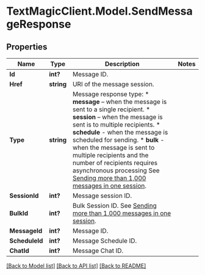 # TextMagicClient.Model.SendMessageResponse
## Properties

Name | Type | Description | Notes
------------ | ------------- | ------------- | -------------
**Id** | **int?** | Message ID. | 
**Href** | **string** | URI of the message session. | 
**Type** | **string** | Message response type: * **message** – when the message is sent to a single recipient. * **session** – when the message is sent is to multiple recipients. * **schedule** - when the message is scheduled for sending. * **bulk** - when the message is sent to multiple recipients and the number of recipients requires asynchronous processing See [Sending more than 1,000 messages in one session](https://docs.textmagic.com/#section/Tutorials/Sending-more-than-1000-messages-in-one-session).  | 
**SessionId** | **int?** | Message session ID. | 
**BulkId** | **int?** | Bulk Session ID. See [Sending more than 1,000 messages in one session](https://docs.textmagic.com/#section/Tutorials/Sending-more-than-1000-messages-in-one-session). | 
**MessageId** | **int?** | Message ID. | 
**ScheduleId** | **int?** | Message Schedule ID. | 
**ChatId** | **int?** | Message Chat ID. | 

[[Back to Model list]](../README.md#documentation-for-models) [[Back to API list]](../README.md#documentation-for-api-endpoints) [[Back to README]](../README.md)

